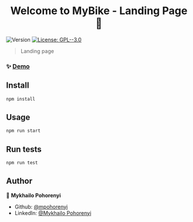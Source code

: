 <h1 align="center">Welcome to MyBike - Landing Page 👋</h1>
<p>
  <img alt="Version" src="https://img.shields.io/badge/version-1.0.0-blue.svg?cacheSeconds=2592000" />
  <a href="#" target="_blank">
    <img alt="License: GPL--3.0" src="https://img.shields.io/badge/License-GPL--3.0-yellow.svg" />
  </a>
</p>

> Landing page

### ✨ [Demo](https://mpohorenyi.github.io/MyBike-Landing-Page/)

## Install

```sh
npm install
```

## Usage

```sh
npm run start
```

## Run tests

```sh
npm run test
```

## Author

👤 **Mykhailo Pohorenyi**

* Github: [@mpohorenyi](https://github.com/mpohorenyi)
* LinkedIn: [@Mykhailo Pohorenyi](https://www.linkedin.com/in/mykhailo-pohorenyi/)
